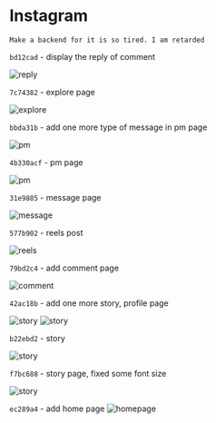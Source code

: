 # Instagram

```
Make a backend for it is so tired. I am retarded
```

`bd12cad` - display the reply of comment

![reply](./update/bd12cad.png)

`7c74382` - explore page

![explore](./update/7c74382.png)

`bbda31b` - add one more type of message in pm page

![pm](./update/bbda31b.png)

`4b330acf` - pm page

![pm](./update/4b330acf.gif)

`31e9885` - message page

![message](./update/31e9885.png)

`577b902` - reels post

![reels](./update/577b902.gif)

`79bd2c4` - add comment page

![comment](./update/79bd2c4.png)

`42ac18b` - add one more story, profile page

![story](./update/42ac18b_1.png)
![story](./update/42ac18b_2.png)

`b22ebd2` - story

![story](./update/b22ebd2.gif)

`f7bc688` - story page, fixed some font size

![story](./update/f7bc688.png)

`ec289a4` - add home page
![homepage](./update/ec289a4.png)